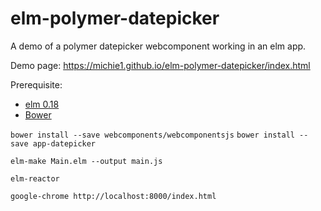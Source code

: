 # elm-polymer-datepicker
A demo of a polymer datepicker webcomponent working in an elm app. 

Demo page:
https://michie1.github.io/elm-polymer-datepicker/index.html

Prerequisite:
* [elm 0.18](http://elm-lang.org/)
* [Bower](https://bower.io/)


```bower install --save webcomponents/webcomponentsjs``` 
```bower install --save app-datepicker```

```elm-make Main.elm --output main.js```

```elm-reactor``` 

```google-chrome http://localhost:8000/index.html```
